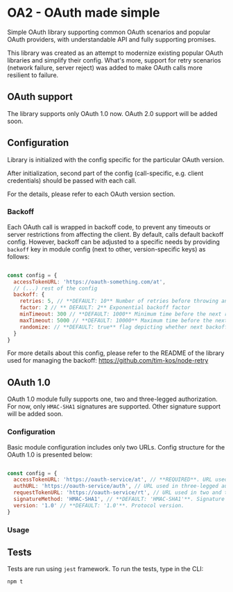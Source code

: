 # OA2 - OAuth made simple

Simple OAuth library supporting common OAuth scenarios and popular OAuth providers, with understandable API and fully supporting promises.

This library was created as an attempt to modernize existing popular OAuth libraries and simplify their config. What's more, support for retry scenarios (network failure, server reject) was added to make OAuth calls more resilient to failure.

## OAuth support

The library supports only OAuth 1.0 now. OAuth 2.0 support will be added soon.

## Configuration

Library is initialized with the config specific for the particular OAuth version.

After initialization, second part of the config (call-specific, e.g. client credentials) should be passed with each call.

For the details, please refer to each OAuth version section.

### Backoff

Each OAuth call is wrapped in backoff code, to prevent any timeouts or server restrictions from affecting the client. By default, calls default backoff config. However, backoff can be adjusted to a specific needs by providing `backoff` key in module config (next to other, version-specific keys) as follows:

```javascript

const config = {
  accessTokenURL: 'https://oauth-something.com/at',
  // (...) rest of the config
  backoff: {
    retries: 5, // **DEFAULT: 10** Number of retries before throwing an error
    factor: 2 // ** DEFAULT: 2** Exponential backoff factor
    minTimeout: 300 // **DEFAULT: 1000** Minimum time before the next retry
    maxTimeout: 5000 // **DEFAULT: 10000** Maximum time before the next retry, has to be bigger than minimum
    randomize: // **DEFAULT: true** flag depicting whether next backoff time should be randomized or strictly follow exponential curve
  }
}

```

For more details about this config, please refer to the README of the library used for managing the backoff: https://github.com/tim-kos/node-retry

## OAuth 1.0

OAuth 1.0 module fully supports one, two and three-legged authorization. For now, only `HMAC-SHA1` signatures are supported. Other signature support will be added soon.

### Configuration

Basic module configuration includes only two URLs. Config structure for the OAuth 1.0 is presented below:

```javascript

const config = {
  accessTokenURL: 'https://oauth-service/at', // **REQUIRED**. URL used for obtaining access tokens.
  authURL: 'https://oauth-service/auth', // URL used in three-legged auth - redirectURL
  requestTokenURL: 'https://oauth-service/rt', // URL used in two and three-legged auth for obtaining request tokens
  signatureMethod: 'HMAC-SHA1', // **DEFAULT: 'HMAC-SHA1'**. Signature method used.
  version: '1.0' // **DEFAULT: '1.0'**. Protocol version.
}

```

### Usage

## Tests

Tests are run using `jest` framework. To run the tests, type in the CLI:

`npm t`
